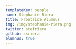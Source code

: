 ```yaml
---
templateKey: people
name: Stephanie Riera
title: Frontside Alumnus
img: /img/stephanie-riera.png
twitter: stefriera
github: ssriera
alumnus: true
---
```

